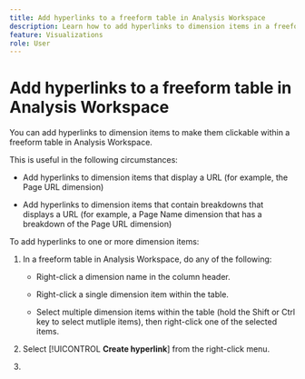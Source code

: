 ```yaml
---
title: Add hyperlinks to a freeform table in Analysis Workspace
description: Learn how to add hyperlinks to dimension items in a freeform table in Analysis Workspace
feature: Visualizations
role: User
---
```

# Add hyperlinks to a freeform table in Analysis Workspace

You can add hyperlinks to dimension items to make them clickable within a freeform table in Analysis Workspace. 

This is useful in the following circumstances:

* Add hyperlinks to dimension items that display a URL (for example, the Page URL dimension)

* Add hyperlinks to dimension items that contain breakdowns that displays a URL (for example, a Page Name dimension that has a breakdown of the Page URL dimension)

To add hyperlinks to one or more dimension items:

1. In a freeform table in Analysis Workspace, do any of the following:

   * Right-click a dimension name in the column header.

   * Right-click a single dimension item within the table.

   * Select multiple dimension items within the table (hold the Shift or Ctrl key to select mutliple items), then right-click one of the selected items.

1. Select [!UICONTROL **Create hyperlink**] from the right-click menu.

   

1. 





